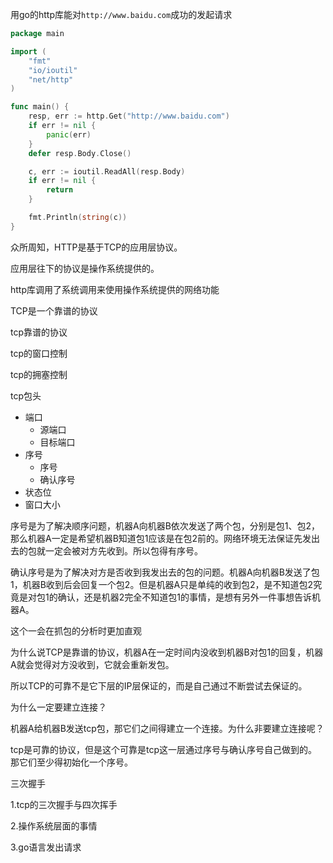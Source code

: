 用go的http库能对`http://www.baidu.com`成功的发起请求

```GO
package main

import (
	"fmt"
	"io/ioutil"
	"net/http"
)

func main() {
	resp, err := http.Get("http://www.baidu.com")
	if err != nil {
		panic(err)
	}
	defer resp.Body.Close()

	c, err := ioutil.ReadAll(resp.Body)
	if err != nil {
		return
	}

	fmt.Println(string(c))
}

```

众所周知，HTTP是基于TCP的应用层协议。

应用层往下的协议是操作系统提供的。

http库调用了系统调用来使用操作系统提供的网络功能



TCP是一个靠谱的协议

tcp靠谱的协议

tcp的窗口控制

tcp的拥塞控制



tcp包头

- 端口
  - 源端口
  - 目标端口
- 序号
  - 序号
  - 确认序号
- 状态位
- 窗口大小





序号是为了解决顺序问题，机器A向机器B依次发送了两个包，分别是包1、包2，那么机器A一定是希望机器B知道包1应该是在包2前的。网络环境无法保证先发出去的包就一定会被对方先收到。所以包得有序号。

确认序号是为了解决对方是否收到我发出去的包的问题。机器A向机器B发送了包1，机器B收到后会回复一个包2。但是机器A只是单纯的收到包2，是不知道包2究竟是对包1的确认，还是机器2完全不知道包1的事情，是想有另外一件事想告诉机器A。

这个一会在抓包的分析时更加直观



为什么说TCP是靠谱的协议，机器A在一定时间内没收到机器B对包1的回复，机器A就会觉得对方没收到，它就会重新发包。

所以TCP的可靠不是它下层的IP层保证的，而是自己通过不断尝试去保证的。





为什么一定要建立连接？

机器A给机器B发送tcp包，那它们之间得建立一个连接。为什么非要建立连接呢？

tcp是可靠的协议，但是这个可靠是tcp这一层通过序号与确认序号自己做到的。那它们至少得初始化一个序号。 



三次握手



























1.tcp的三次握手与四次挥手





2.操作系统层面的事情

3.go语言发出请求